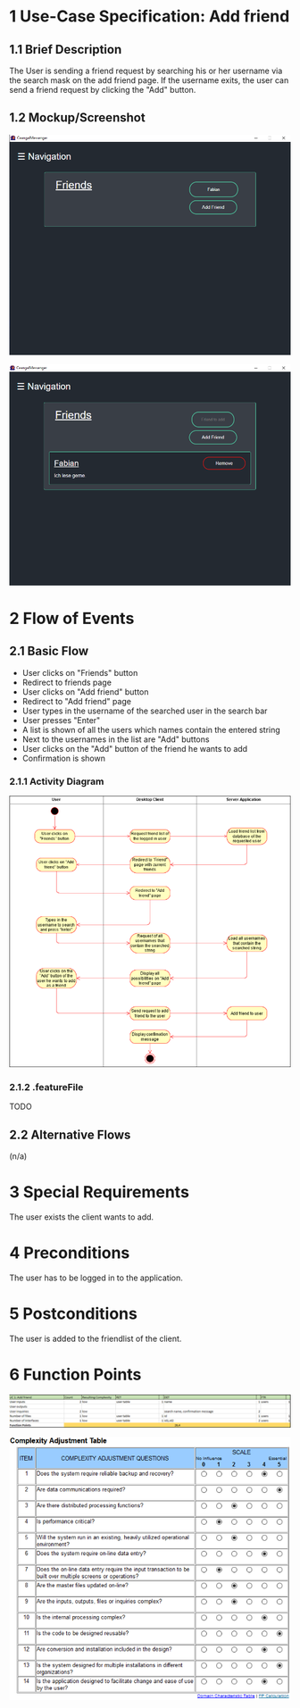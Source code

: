 # 1 Use-Case Specification: Add friend

## 1.1 Brief Description

The User is sending a friend request by searching his or her username via the search mask on the add friend page. If the
username exits, the user can send a friend request by clicking the "Add" button.

## 1.2 Mockup/Screenshot

![Screenshot](../Diagrams/Screenshots/AddFriendScreenshot1.png)

![Screenshot](../Diagrams/Screenshots/AddFriendScreenshot2.png)

# 2 Flow of Events

## 2.1 Basic Flow

- User clicks on "Friends" button
- Redirect to friends page
- User clicks on "Add friend" button
- Redirect to "Add friend" page
- User types in the username of the searched user in the search bar
- User presses "Enter"
- A list is shown of all the users which names contain the entered string
- Next to the usernames in the list are "Add" buttons
- User clicks on the "Add" button of the friend he wants to add
- Confirmation is shown

### 2.1.1 Activity Diagram

![ActivityDiagram](../Diagrams/Activity%20Diagrams/AddFriendActivityDiagram.png)

### 2.1.2 .featureFile

TODO

## 2.2 Alternative Flows

(n/a)

# 3 Special Requirements

The user exists the client wants to add.

# 4 Preconditions

The user has to be logged in to the application.

# 5 Postconditions

The user is added to the friendlist of the client.

# 6 Function Points

![FP](../Diagrams/FP%20UseCases/AddFriendFP.png)

![ComplexityTable](../FunctionPoints/ComplexityAdjustmentTable.png)
